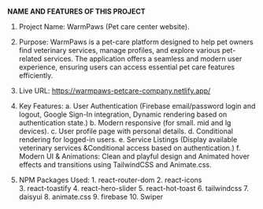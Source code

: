<b>NAME AND FEATURES OF THIS PROJECT</b>

1. Project Name: WarmPaws (Pet care center website).

2. Purpose: WarmPaws is a pet-care platform designed to help pet owners find veterinary services, manage profiles, and explore various pet-related services. The application offers a seamless and modern user experience, ensuring users can access essential pet care features efficiently.

3. Live URL: https://warmpaws-petcare-company.netlify.app/

4. Key Features: 
          a. User Authentication (Firebase email/password login and logout, Google Sign-In integration, Dynamic rendering based on authentication state.)
          b. Modern responsive (for small. mid and lg devices).
          c. User profile page with personal details.
          d. Conditional rendering for logged-in users.
          e. Service Listings (Display available veterinary services &Conditional access based on authentication.)
          f. Modern UI & Animations: Clean and playful design and Animated hover effects and transitions using TailwindCSS and Animate.css.
          
5. NPM Packages Used: 1. react-router-dom
                      2. react-icons   
                      3. react-toastify
                      4. react-hero-slider
                      5. react-hot-toast 
                      6. tailwindcss
                      7. daisyui
                      8. animate.css
                      9. firebase 
                      10. Swiper   

